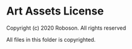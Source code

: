 # Art Assets License

Copyright (c) 2020 Roboson. All rights reserved

All files in this folder is copyrighted.